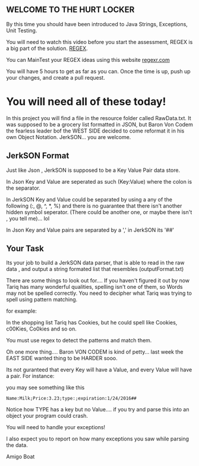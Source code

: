 ## WELCOME TO THE HURT LOCKER

By this time you should have been introduced to Java Strings, Exceptions, Unit Testing.

You will need to watch this video before you start the assessment, REGEX is a big part of the solution. [REGEX](https://www.youtube.com/watch?v=rhzKDrUiJVk).

You can MainTest your REGEX ideas using this website [regexr.com](https://regexr.com/)

You will have 5 hours to get as far as you can. Once the time is up, push up your changes, and create a pull request.


# You will need all of these today!

In this project you will find a file in the resource folder called RawData.txt. It was supposed to be a grocery list formatted in JSON, but Baron Von Codem the  fearless leader bof the WEST SIDE decided to come reformat it in his own Object Notation. JerkSON... you are welcome.

## JerkSON Format

Just like Json , JerkSON is supposed to be a Key Value Pair data store.

In Json Key and Value are seperated as such (Key:Value) where the colon is the separator.

In JerkSON Key and Value could be separated by using a any of the following (:, @, ^, *, %) and there is no guarantee that there isn't another hidden symbol seperator. (There could be another one, or maybe there isn't , you tell me)... lol

In Json Key and Value pairs are separated by a ',' in JerkSON its '##'

## Your Task
Its your job to build a JerkSON data parser, that is able to read in the raw data , and output a string formated list that resembles (outputFormat.txt) 

There are some things to look out for.... If you haven't figured it out by now Tariq has many wonderful qualities, spelling isn't one of them, so Words may not be spelled correctly. You need to decipher what Tariq was trying to spell using pattern matching.

for example:

In the shopping list Tariq has Cookies, but he could spell like Cookies, c00Kies, Co0kies and so on.

You must use regex to detect the patterns and match them.


Oh one more thing.... Baron VON CODEM is kind of petty... last week the EAST SIDE wanted thing to be HARDER sooo.

Its not guranteed that every Key will have a Value, and every Value will have a pair. For instance:

you may see something like this

```
Name:Milk;Price:3.23;type:;expiration:1/24/2016##
```

Notice how TYPE has a key but no Value.... if you try and parse this into an object your program could crash.

You will need to handle your exceptions!

I also expect you to report on how many exceptions you saw while parsing the data.


Amigo Boat

